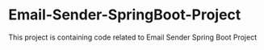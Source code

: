 # Email-Sender-SpringBoot-Project
This project is containing code related to Email Sender Spring Boot Project
